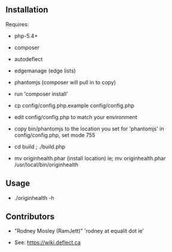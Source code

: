 ## Installation

Requires:
* php-5.4+
* composer
* autodeflect
* edgemanage (edge lists)
* phantomjs (composer will pull in to copy)

* run 'composer install'
* cp config/config.php.example config/config.php
* edit config/config.php to match your environment
* copy bin/phantomjs to the location you set for 
  'phantomjs' in config/config.php, set mode 755
* cd build ; ./build.php
* mv originhealth.phar (install location)
  ie; mv originhealth.phar /usr/local/bin/originhealth


## Usage 

* ./originhealth -h

## Contributors

* "Rodney Mosley (RamJett)" 'rodney at equalit dot ie'

* See: https://wiki.deflect.ca
